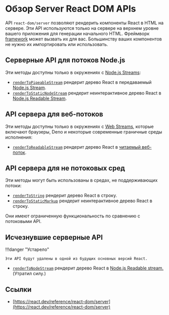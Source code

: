# Обзор Server React DOM APIs

API `react-dom/server` позволяют рендерить компоненты React в HTML на сервере. Эти API используются только на сервере на верхнем уровне вашего приложения для генерации начального HTML. Фреймворк [framework](../../../learn/start-a-new-react-project.md) может вызвать их для вас. Большинству ваших компонентов не нужно их импортировать или использовать.

## Серверные API для потоков Node.js

Эти методы доступны только в окружениях с [Node.js Streams](https://nodejsdev.ru/api/stream/):

-   [`renderToPipeableStream`](renderToPipeableStream.md) рендерит дерево React в передаваемый [Node.js Stream](https://nodejsdev.ru/api/stream/).
-   [`renderToStaticNodeStream`](renderToStaticNodeStream.md) рендерит неинтерактивное дерево React в [Node.js Readable Stream](https://nodejsdev.ru/api/stream/).

## API сервера для веб-потоков

Эти методы доступны только в окружениях с [Web Streams](https://developer.mozilla.org/docs/Web/API/Streams_API), которые включают браузеры, Deno и некоторые современные граничные среды исполнения:

-   [`renderToReadableStream`](renderToReadableStream.md) рендерит дерево React в [читаемый веб-поток](https://developer.mozilla.org/docs/Web/API/ReadableStream).

## API сервера для не потоковых сред

Эти методы могут быть использованы в средах, не поддерживающих потоки:

-   [`renderToString`](renderToString.md) рендерит дерево React в строку.
-   [`renderToStaticMarkup`](renderToStaticMarkup.md) рендерит неинтерактивное дерево React в строку.

Они имеют ограниченную функциональность по сравнению с потоковыми API.

## Исчезнувшие серверные API

!!!danger "Устарело"

    Эти API будут удалены в одной из будущих основных версий React.

-   [`renderToNodeStream`](renderToNodeStream.md) рендерит дерево React в [Node.js Readable stream.](https://nodejsdev.ru/api/stream/) (Утратил силу.)

<!-- 0001.part.md -->

## Ссылки

-   [https://react.dev/reference/react-dom/server](https://react.dev/reference/react-dom/server)
